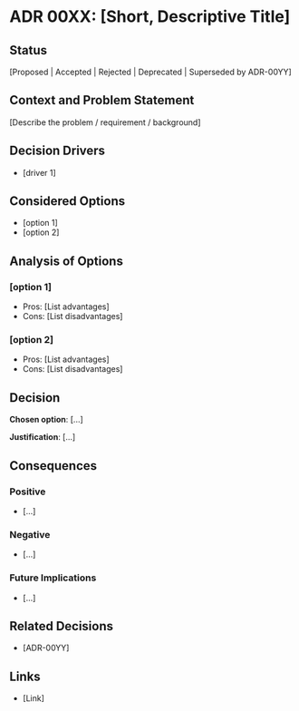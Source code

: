 # ADR 00XX: [Short, Descriptive Title]

## Status

[Proposed | Accepted | Rejected | Deprecated | Superseded by ADR-00YY]

## Context and Problem Statement

[Describe the problem / requirement / background]


## Decision Drivers

- [driver 1]


## Considered Options

- [option 1]
- [option 2]


## Analysis of Options

### [option 1]

* Pros: [List advantages]
* Cons: [List disadvantages]

### [option 2]

* Pros: [List advantages]
* Cons: [List disadvantages]


## Decision

**Chosen option**: [...]

**Justification**: [...]


## Consequences

### Positive

- [...]

### Negative

- [...]

### Future Implications

- [...]


## Related Decisions
- [ADR-00YY]

## Links
- [Link]
